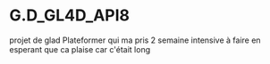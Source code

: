 # G.D_GL4D_API8
projet de glad Plateformer qui ma pris 2 semaine intensive à faire  en esperant que ca plaise car c'était long
